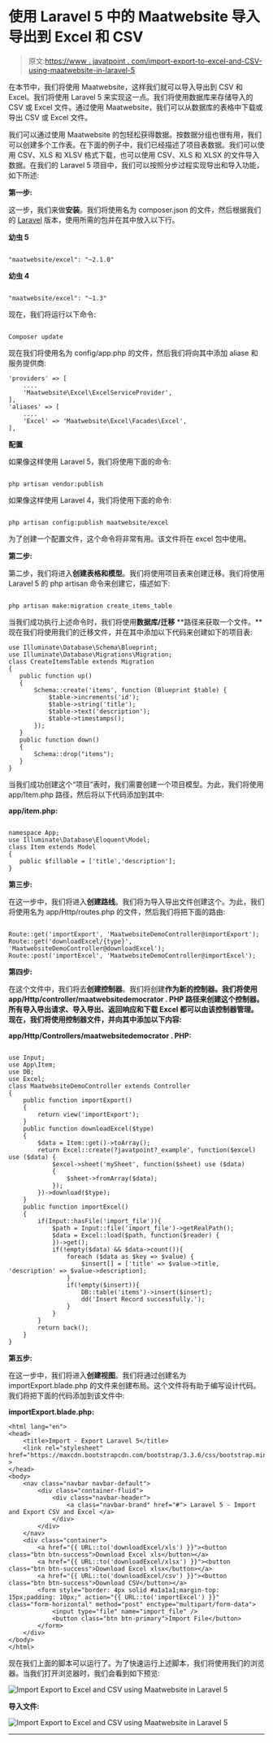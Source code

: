 # 使用 Laravel 5 中的 Maatwebsite 导入导出到 Excel 和 CSV

> 原文:[https://www . javatpoint . com/import-export-to-excel-and-CSV-using-maatwebsite-in-laravel-5](https://www.javatpoint.com/import-export-to-excel-and-csv-using-maatwebsite-in-laravel-5)

在本节中，我们将使用 Maatwebsite，这样我们就可以导入导出到 CSV 和 Excel。我们将使用 Laravel 5 来实现这一点。我们将使用数据库来存储导入的 CSV 或 Excel 文件。通过使用 Maatwebsite，我们可以从数据库的表格中下载或导出 CSV 或 Excel 文件。

我们可以通过使用 Maatwebsite 的包轻松获得数据。按数据分组也很有用，我们可以创建多个工作表。在下面的例子中，我们已经描述了项目表数据。我们可以使用 CSV、XLS 和 XLSV 格式下载，也可以使用 CSV、XLS 和 XLSX 的文件导入数据。在我们的 Laravel 5 项目中，我们可以按照分步过程实现导出和导入功能，如下所述:

**第一步:**

这一步，我们来做**安装**。我们将使用名为 composer.json 的文件，然后根据我们的 [Laravel](https://www.javatpoint.com/laravel) 版本，使用所需的包并在其中放入以下行。

**幼虫 5**

```

"maatwebsite/excel": "~2.1.0"

```

**幼虫 4**

```

"maatwebsite/excel": "~1.3"

```

现在，我们将运行以下命令:

```

Composer update 

```

现在我们将使用名为 config/app.php 的文件，然后我们将向其中添加 aliase 和服务提供商:

```
'providers' => [
	....
	'Maatwebsite\Excel\ExcelServiceProvider',
],
'aliases' => [
	....
	'Excel' => 'Maatwebsite\Excel\Facades\Excel',
],

```

**配置**

如果像这样使用 Laravel 5，我们将使用下面的命令:

```

php artisan vendor:publish

```

如果像这样使用 Laravel 4，我们将使用下面的命令:

```

php artisan config:publish maatwebsite/excel

```

为了创建一个配置文件，这个命令将非常有用。该文件将在 excel 包中使用。

**第二步:**

第二步，我们将进入**创建表格和模型**。我们将使用项目表来创建迁移。我们将使用 Laravel 5 的 php artisan 命令来创建它，描述如下:

```

php artisan make:migration create_items_table

```

当我们成功执行上述命令时，我们将使用**数据库/迁移** **路径来获取一个文件。**现在我们将使用我们的迁移文件，并在其中添加以下代码来创建如下的项目表:

```
use Illuminate\Database\Schema\Blueprint;
use Illuminate\Database\Migrations\Migration;
class CreateItemsTable extends Migration
{
   public function up()
   {
       Schema::create('items', function (Blueprint $table) {
           $table->increments('id');
           $table->string('title');
           $table->text('description');
           $table->timestamps();
       });
   }
   public function down()
   {
       Schema::drop("items");
   }
}

```

当我们成功创建这个“项目”表时，我们需要创建一个项目模型。为此，我们将使用 app/Item.php 路径，然后将以下代码添加到其中:

**app/item.php:**

```

namespace App;
use Illuminate\Database\Eloquent\Model;
class Item extends Model
{
   public $fillable = ['title','description'];
}

```

**第三步:**

在这一步中，我们将进入**创建路线**。我们将为导入导出文件创建这个。为此，我们将使用名为 app/Http/routes.php 的文件，然后我们将把下面的路由:

```

Route::get('importExport', 'MaatwebsiteDemoController@importExport');
Route::get('downloadExcel/{type}', 'MaatwebsiteDemoController@downloadExcel');
Route::post('importExcel', 'MaatwebsiteDemoController@importExcel');

```

**第四步:**

在这个文件中，我们将去**创建控制器**。我们将创建**作为新的控制器。我们将使用 app/Http/controller/maatwebsitedemocrator . PHP 路径来创建这个控制器。所有导入导出请求、导入导出、返回响应和下载 Excel 都可以由该控制器管理。现在，我们将使用控制器文件，并向其中添加以下内容:**

**app/Http/Controllers/maatwebsitedemocrator . PHP:**

```

use Input;
use App\Item;
use DB;
use Excel;
class MaatwebsiteDemoController extends Controller
{
	public function importExport()
	{
		return view('importExport');
	}
	public function downloadExcel($type)
	{
		$data = Item::get()->toArray();
		return Excel::create(?javatpoint?_example', function($excel) use ($data) {
			$excel->sheet('mySheet', function($sheet) use ($data)
	        {
				$sheet->fromArray($data);
	        });
		})->download($type);
	}
	public function importExcel()
	{
		if(Input::hasFile('import_file')){
			$path = Input::file('import_file')->getRealPath();
			$data = Excel::load($path, function($reader) {
			})->get();
			if(!empty($data) && $data->count()){
				foreach ($data as $key => $value) {
					$insert[] = ['title' => $value->title, 'description' => $value->description];
				}
				if(!empty($insert)){
					DB::table('items')->insert($insert);
					dd('Insert Record successfully.');
				}
			}
		}
		return back();
	}
}

```

**第五步:**

在这一步中，我们将进入**创建视图**。我们将通过创建名为 importExport.blade.php 的文件来创建布局。这个文件将有助于编写设计代码。我们将把下面的代码添加到该文件中:

**importExport.blade.php:**

```
<html lang="en">
<head>
	<title>Import - Export Laravel 5</title>
	<link rel="stylesheet" href="https://maxcdn.bootstrapcdn.com/bootstrap/3.3.6/css/bootstrap.min.css" >
</head>
<body>
	<nav class="navbar navbar-default">
		<div class="container-fluid">
			<div class="navbar-header">
				<a class="navbar-brand" href="#"> Laravel 5 - Import and Export CSV and Excel </a>
			</div>
		</div>
	</nav>
	<div class="container">
		<a href="{{ URL::to('downloadExcel/xls') }}"><button class="btn btn-success">Download Excel xls</button></a>
		<a href="{{ URL::to('downloadExcel/xlsx') }}"><button class="btn btn-success">Download Excel xlsx</button></a>
		<a href="{{ URL::to('downloadExcel/csv') }}"><button class="btn btn-success">Download CSV</button></a>
		<form style="border: 4px solid #a1a1a1;margin-top: 15px;padding: 10px;" action="{{ URL::to('importExcel') }}" class="form-horizontal" method="post" enctype="multipart/form-data">
			<input type="file" name="import_file" />
			<button class="btn btn-primary">Import File</button>
		</form>
	</div>
</body>
</html>

```

现在我们上面的脚本可以运行了。为了快速运行上述脚本，我们将使用我们的浏览器。当我们打开浏览器时，我们会看到如下预览:

![Import Export to Excel and CSV using Maatwebsite in Laravel 5](../Images/759bce73b2c3009e4e390f87b0460ffc.png)

**导入文件:**

![Import Export to Excel and CSV using Maatwebsite in Laravel 5](../Images/a1fb1e775bc385e1b86d02932a210303.png)

* * *